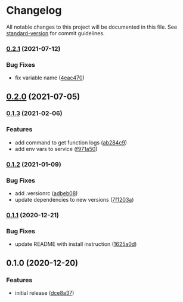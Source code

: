 # Changelog

All notable changes to this project will be documented in this file. See [standard-version](https://github.com/conventional-changelog/standard-version) for commit guidelines.

### [0.2.1](https://github.com/retgits/akkasls-serverless-framework/compare/v0.2.0...v0.2.1) (2021-07-12)


### Bug Fixes

* fix variable name ([4eac470](https://github.com/retgits/akkasls-serverless-framework/commit/4eac470d2c9269a8891465cfe9f959a80a7d9e24))

## [0.2.0](https://github.com/retgits/akkasls-serverless-framework/compare/v0.1.3...v0.2.0) (2021-07-05)

### [0.1.3](https://github.com/retgits/akkasls-serverless-framework/compare/v0.1.2...v0.1.3) (2021-02-06)


### Features

* add command to get function logs ([ab284c9](https://github.com/retgits/akkasls-serverless-framework/commit/ab284c9a9af7dee96edf25ac751c76c1972d3805))
* add env vars to service ([f971a50](https://github.com/retgits/akkasls-serverless-framework/commit/f971a508c2e99d648ca800bff04969aaa14ca09b))

### [0.1.2](https://github.com/retgits/akkasls-serverless-framework/compare/v0.1.1...v0.1.2) (2021-01-09)


### Bug Fixes

* add .versionrc ([adbeb08](https://github.com/retgits/akkasls-serverless-framework/commit/adbeb088b1695ab6910ae831cad07666cfe665f7))
* update dependencies to new versions ([7f1203a](https://github.com/retgits/akkasls-serverless-framework/commit/7f1203a71f970727e40cc6844ebb79c3d849428a))

### [0.1.1](https://github.com/retgits/akkasls-serverless-framework/compare/v0.1.0...v0.1.1) (2020-12-21)


### Bug Fixes

* update README with install instruction ([1625a0d](https://github.com/retgits/akkasls-serverless-framework/commit/1625a0d6d4f26961af821b3d4de2cd4d89848f52))

## 0.1.0 (2020-12-20)


### Features

* initial release ([dce8a37](https://github.com/retgits/akkasls-serverless-framework/commit/dce8a37ddea9b3fbfd0e0394a573169361c2b0db))
